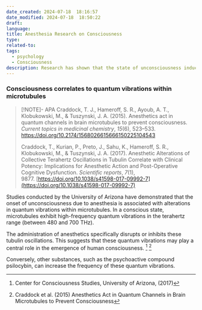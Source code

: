 ```yaml
---
date_created: 2024-07-18  18:16:57
date_modified: 2024-07-18  18:50:22
draft: 
language: 
title: Anesthesia Research on Consciousness
type: 
related-to: 
tags:
  - psychology
  - Consciousness
description: Research has shown that the state of unconsciousness induced by controlled intoxication with anesthetics is triggered by a reduction in the vibration frequency of microtubules, which normally occurs in the terahertz range. These findings imply that quantum vibrations within microtubules may play a crucial role in the development of human consciousness.
---
```

### Consciousness correlates to quantum vibrations within microtubules

> [!NOTE]- APA
> Craddock, T. J., Hameroff, S. R., Ayoub, A. T., Klobukowski, M., & Tuszynski, J. A. (2015). Anesthetics act in quantum channels in brain microtubules to prevent consciousness. _Current topics in medicinal chemistry_, _15_(6), 523–533. https://doi.org/10.2174/1568026615666150225104543
> 
>
> 
> 
> Craddock, T., Kurian, P., Preto, J., Sahu, K., Hameroff, S. R., Klobukowski, M., & Tuszynski, J. A. (2017). Anesthetic Alterations of Collective Terahertz Oscillations in Tubulin Correlate with Clinical Potency: Implications for Anesthetic Action and Post-Operative Cognitive Dysfunction. _Scientific reports_, _7_(1), 9877. [https://doi.org/10.1038/s41598-017-09992-7](https://doi.org/10.1038/s41598-017-09992-7)



Studies conducted by the University of Arizona have demonstrated that the onset of unconsciousness due to anesthesia is associated with alterations in quantum vibrations within microtubules. In a conscious state, microtubules exhibit high-frequency quantum vibrations in the terahertz range (between 480 and 700 THz). 

The administration of anesthetics specifically disrupts or inhibits these tubulin oscillations. This suggests that these quantum vibrations may play a central role in the emergence of human consciousness. [^1] [^2]

Conversely, other substances, such as the psychoactive compound psilocybin, can increase the frequency of these quantum vibrations.



[^1]: Center for Consciousness Studies, University of Arizona, (2017)
[^2]: Craddock et al. (2015) Anesthetics Act in Quantum Channels in Brain Microtubules to Prevent Consciousness